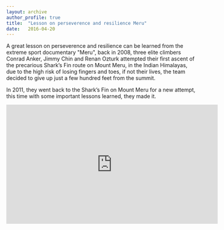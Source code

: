 ```yaml
---
layout: archive
author_profile: true
title:  "Lesson on perseverence and resilience Meru"
date:   2016-04-20
---
```

A great lesson on perseverence and resilience can be learned from the extreme sport documentary "Meru", back in 2008, three elite climbers Conrad Anker, Jimmy Chin and Renan Ozturk attempted their first ascent of the precarious Shark’s Fin route on Mount Meru, in the Indian Himalayas, due to the high risk of losing fingers and toes, if not their lives, the team decided to give up just a few hundred feet from the summit.

In 2011, they went back to the Shark’s Fin on Mount Meru for a new attempt, this time with some important lessons learned, they made it.

<iframe width="560" height="315" src="https://www.youtube.com/embed/YvS6O9lVkkg" frameborder="0" allowfullscreen></iframe>